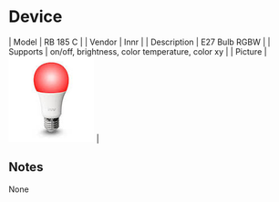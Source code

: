 
# Device

| Model | RB 185 C  |
| Vendor  | Innr  |
| Description | E27 Bulb RGBW |
| Supports | on/off, brightness, color temperature, color xy |
| Picture | ![../images/devices/RB-185-C.jpg](../images/devices/RB-185-C.jpg) |

## Notes

None
